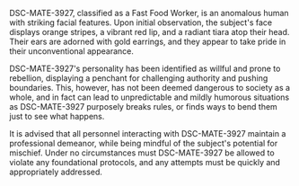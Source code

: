 DSC-MATE-3927, classified as a Fast Food Worker, is an anomalous human with striking facial features. Upon initial observation, the subject's face displays orange stripes, a vibrant red lip, and a radiant tiara atop their head. Their ears are adorned with gold earrings, and they appear to take pride in their unconventional appearance.

DSC-MATE-3927's personality has been identified as willful and prone to rebellion, displaying a penchant for challenging authority and pushing boundaries. This, however, has not been deemed dangerous to society as a whole, and in fact can lead to unpredictable and mildly humorous situations as DSC-MATE-3927 purposely breaks rules, or finds ways to bend them just to see what happens.

It is advised that all personnel interacting with DSC-MATE-3927 maintain a professional demeanor, while being mindful of the subject's potential for mischief. Under no circumstances must DSC-MATE-3927 be allowed to violate any foundational protocols, and any attempts must be quickly and appropriately addressed.